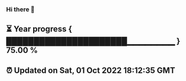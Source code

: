 ### Hi there 👋
⏳ Year progress { ██████████████████████▁▁▁▁▁▁▁▁ } 75.00 %
---
⏰ Updated on Sat, 01 Oct 2022 18:12:35 GMT
---
